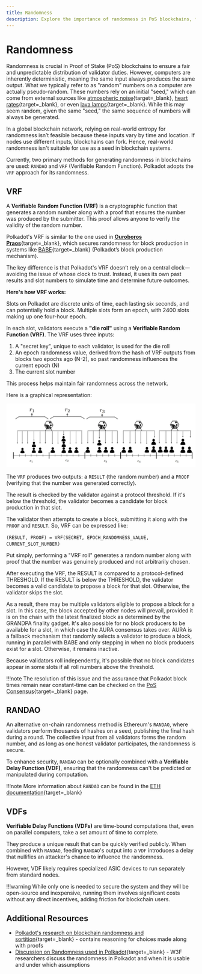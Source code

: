 ```yaml
---
title: Randomness
description: Explore the importance of randomness in PoS blockchains, focusing on Polkadot’s VRF-based approach to ensure fairness and security in validator selection.
---
```


# Randomness

Randomness is crucial in Proof of Stake (PoS) blockchains to ensure a fair and unpredictable distribution of validator duties. However, computers are inherently deterministic, meaning the same input always produces the same output. What we typically refer to as "random" numbers on a computer are actually pseudo-random. These numbers rely on an initial "seed," which can come from external sources like [atmospheric noise](https://www.random.org/randomness/){target=\_blank}, [heart rates](https://mdpi.altmetric.com/details/47574324){target=\_blank}, or even [lava lamps](https://en.wikipedia.org/wiki/Lavarand){target=\_blank}. While this may seem random, given the same "seed," the same sequence of numbers will always be generated.

In a global blockchain network, relying on real-world entropy for randomness isn’t feasible because these inputs vary by time and location. If nodes use different inputs, blockchains can fork. Hence, real-world randomness isn't suitable for use as a seed in blockchain systems.

Currently, two primary methods for generating randomness in blockchains are used: `RANDAO` and `VRF` (Verifiable Random Function). Polkadot adopts the `VRF` approach for its randomness.

## VRF

A **Verifiable Random Function (VRF)** is a cryptographic function that generates a random number along with a proof that ensures the number was produced by the submitter. This proof allows anyone to verify the validity of the random number.

Polkadot's VRF is similar to the one used in [**Ouroboros Praos**](https://eprint.iacr.org/2017/573.pdf){target=\_blank}, which secures randomness for block production in systems like [BABE](TODO:update-path){target=\_blank} (Polkadot’s block production mechanism). 

The key difference is that Polkadot's VRF doesn’t rely on a central clock—avoiding the issue of whose clock to trust. Instead, it uses its own past results and slot numbers to simulate time and determine future outcomes.

**Here's how VRF works:**

Slots on Polkadot are discrete units of time, each lasting six seconds, and can potentially hold a block. Multiple slots form an epoch, with 2400 slots making up one four-hour epoch.

In each slot, validators execute a **"die roll"** using a **Verifiable Random Function (VRF)**. The VRF uses three inputs:

1. A "secret key", unique to each validator, is used for the die roll
2. An epoch randomness value, derived from the hash of VRF outputs from blocks two epochs ago (N-2), so past randomness influences the current epoch (N)
3. The current slot number

This process helps maintain fair randomness across the network.

Here is a graphical representation:

![](/images/polkadot-protocol/basics/blocks-transactions-fees/randomness/slots-epochs.webp)

The `VRF` produces two outputs: a `RESULT` (the random number) and a `PROOF` (verifying that the number was generated correctly).

The result is checked by the validator against a protocol threshold. If it's below the threshold, the validator becomes a candidate for block production in that slot. 

The validator then attempts to create a block, submitting it along with the `PROOF` and `RESULT`.
So, VRF can be expressed like:

`(RESULT, PROOF) = VRF(SECRET, EPOCH_RANDOMNESS_VALUE, CURRENT_SLOT_NUMBER)`

Put simply, performing a "VRF roll" generates a random number along with proof that the number was genuinely produced and not arbitrarily chosen.


After executing the VRF, the RESULT is compared to a protocol-defined THRESHOLD. If the RESULT is below the THRESHOLD, the validator becomes a valid candidate to propose a block for that slot. Otherwise, the validator skips the slot.

As a result, there may be multiple validators eligible to propose a block for a slot. In this case, the block accepted by other nodes will prevail, provided it is on the chain with the latest finalized block as determined by the GRANDPA finality gadget. It's also possible for no block producers to be available for a slot, in which case the AURA consensus takes over. AURA is a fallback mechanism that randomly selects a validator to produce a block, running in parallel with BABE and only stepping in when no block producers exist for a slot. Otherwise, it remains inactive.

Because validators roll independently, it's possible that no block candidates appear in some slots if all roll numbers above the threshold. 

!!!note
    The resolution of this issue and the assurance that Polkadot block times remain near constant-time can be checked on the [PoS Consensus](TODO:update-path){target=_blank} page.

## RANDAO

An alternative on-chain randomness method is Ethereum's `RANDAO`, where validators perform thousands of hashes on a seed, publishing the final hash during a round. The collective input from all validators forms the random number, and as long as one honest validator participates, the randomness is secure.

To enhance security, `RANDAO` can be optionally combined with a **Verifiable Delay Function (VDF)**, ensuring that the randomness can't be predicted or manipulated during computation.

!!!note
    More information about `RANDAO` can be found in the [ETH documentation](https://eth2book.info/capella/part2/building_blocks/randomness/){target=\_blank}

## VDFs

**Verifiable Delay Functions (VDFs)** are time-bound computations that, even on parallel computers, take a set amount of time to complete. 

They produce a unique result that can be quickly verified publicly. When combined with `RANDAO`, feeding `RANDAO`'s output into a `VDF` introduces a delay that nullifies an attacker's chance to influence the randomness.

However, VDF likely requires specialized ASIC devices to run separately from standard nodes.

!!!warning 
    While only one is needed to secure the system and they will be open-source and inexpensive, running them involves significant costs without any direct incentives, adding friction for blockchain users.

## Additional Resources

- [Polkadot's research on blockchain randomness and sortition](https://research.web3.foundation/Polkadot/protocols/block-production){target=\_blank} - contains reasoning for choices made along with proofs
- [Discussion on Randomness used in Polkadot](https://github.com/use-ink/ink/issues/57){target=\_blank} - W3F researchers discuss the randomness in Polkadot and when it is usable and under which assumptions